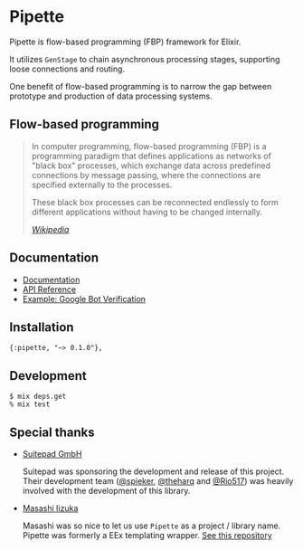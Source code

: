 # Pipette

Pipette is flow-based programming (FBP) framework for Elixir.

It utilizes `GenStage` to chain asynchronous processing stages, supporting loose connections and
routing.

One benefit of flow-based programming is to narrow the gap between prototype and production of
data processing systems.

## Flow-based programming

> In computer programming, flow-based programming (FBP) is a programming paradigm that
> defines applications as networks of "black box" processes, which exchange data
> across predefined connections by message passing,
> where the connections are specified externally to the processes.
>
> These black box processes can be reconnected endlessly
> to form different applications without having to be changed internally.
>
> [_Wikipedia_](https://en.wikipedia.org/wiki/Flow-based_programming)

## Documentation

* [Documentation](https://hexdocs.pm/pipette/Pipette.html#content)
* [API Reference](https://hexdocs.pm/pipette/api-reference.html#content)
* [Example: Google Bot Verification](https://hexdocs.pm/pipette/google_bot_verification.html#content)

## Installation

```
{:pipette, "~> 0.1.0"},
```

## Development

```console
$ mix deps.get
% mix test
```

## Special thanks

* [Suitepad GmbH](https://suitepad.de/)

  Suitepad was sponsoring the development and release of this project.
  Their development team ([@spieker](https://github.com/spieker), [@theharq](https://github.com/theharq) and [@Rio517](https://github.com/Rio517))
  was heavily involved with the development of this library.

* [Masashi Iizuka](https://github.com/liquidz)

  Masashi was so nice to let us use `Pipette` as a project / library name.
  Pipette was formerly a EEx templating wrapper. [See this repository](https://github.com/liquidz/_dead_repo_pipette_)
